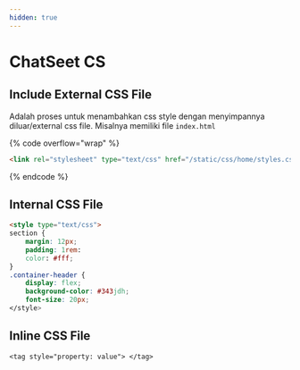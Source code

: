 ```yaml
---
hidden: true
---
```


# ChatSeet CS

## Include External CSS File&#x20;

Adalah proses untuk menambahkan css style dengan menyimpannya diluar/external css file. Misalnya memiliki file `index.html`

{% code overflow="wrap" %}
```html
<link rel="stylesheet" type="text/css" href="/static/css/home/styles.css?v=v1.0.3xx">
```
{% endcode %}

## Internal CSS File

```html
<style type="text/css">
section {
    margin: 12px;
    padding: 1rem:
    color: #fff;
}
.container-header {
    display: flex;
    background-color: #343jdh;
    font-size: 20px;
</style>
```

## Inline CSS File

```
<tag style="property: value"> </tag>
```
